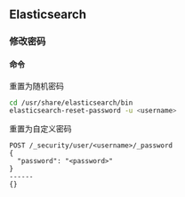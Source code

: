 ## Elasticsearch

### 修改密码

#### 命令

重置为随机密码

```bash
cd /usr/share/elasticsearch/bin
elasticsearch-reset-password -u <username>
```

重置为自定义密码

```http
POST /_security/user/<username>/_password
{
  "password": "<password>"
}
------
{}
```

